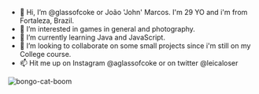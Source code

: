 - 👋 Hi, I’m @glassofcoke or João 'John' Marcos. I'm 29 YO and i'm from Fortaleza, Brazil.
- 👀 I’m interested in games in general and photography. 
- 🌱 I’m currently learning Java and JavaScript.
- 💞️ I’m looking to collaborate on some small projects since i'm still on my College course.
- 📫 Hit me up on Instagram @aglassofcoke or on twitter @leicaloser

<!---
glassofcoke/glassofcoke is a ✨ special ✨ repository because its `README.md` (this file) appears on your GitHub profile.
You can click the Preview link to take a look at your changes.
--->
![bongo-cat-boom](https://user-images.githubusercontent.com/109489009/201343922-617b8862-451e-4b27-a1da-b1f76750273f.gif)
